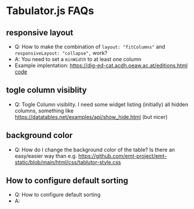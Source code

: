 # Tabulator.js FAQs

## responsive layout

* Q: How to make the combination of `layout: "fitColumns"` and `responsiveLayout: "collapse",` work?
* A: You need to set a `minWidth` to at least one column
* Example implentation: https://dig-ed-cat.acdh.oeaw.ac.at/editions.html [code](https://github.com/acdh-oeaw/dig-ed-cat-static/blob/main/html/js/editions.js)

## togle column visiblity

* Q: Togle Column visiblity. I need some widget listing (initially) all hidden columns, something like https://datatables.net/examples/api/show_hide.html (but nicer)

## background color

* Q: How do I change the background color of the table? Is there an easy/easier way than e.g. https://github.com/emt-project/emt-static/blob/main/html/css/tablutor-style.css


## How to configure default sorting
* Q: How to configure default sorting
* A: 
